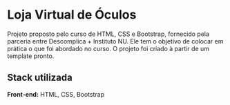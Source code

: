 # Loja Virtual de Óculos

Projeto proposto pelo curso de HTML, CSS e Bootstrap, fornecido pela parceria entre Descomplica + Instituto NU. Ele tem o objetivo de colocar em prática o que foi abordado no curso.
O projeto foi criado à partir de um template pronto.


## Stack utilizada

**Front-end:** HTML, CSS, Bootstrap
